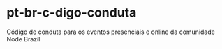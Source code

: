 # pt-br-c-digo-conduta
Código de conduta para os eventos presenciais e online da comunidade Node Brazil
